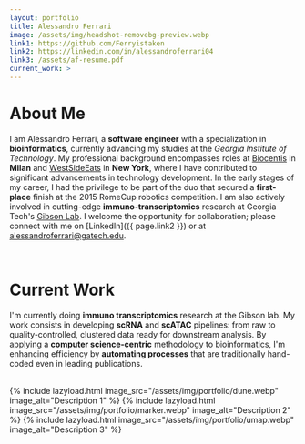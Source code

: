 ```yaml
---
layout: portfolio
title: Alessandro Ferrari
image: /assets/img/headshot-removebg-preview.webp
link1: https://github.com/Ferryistaken
link2: https://linkedin.com/in/alessandroferrari04
link3: /assets/af-resume.pdf
current_work: >
---
```


# About Me

I am Alessandro Ferrari, a **software engineer** with a specialization in **bioinformatics**, currently advancing my studies at the *Georgia Institute of Technology*. My professional background encompasses roles at [Biocentis](/work_experience/biocentis/) in **Milan** and [WestSideEats](/work_experience/westsideeats/) in **New York**, where I have contributed to significant advancements in technology development. In the early stages of my career, I had the privilege to be part of the duo that secured a **first-place** finish at the 2015 RomeCup robotics competition. I am also actively involved in cutting-edge **immuno-transcriptomics** research at Georgia Tech's [Gibson Lab](https://ggibsongt.wixsite.com/gibsongatech). I welcome the opportunity for collaboration; please connect with me on [LinkedIn]({{ page.link2 }}) or at [alessandroferrari@gatech.edu](mailto:alessandroferrari@gatech.edu).

<br>

# Current Work

I'm currently doing **immuno transcriptomics** research at the Gibson lab. My work consists in developing **scRNA** and **scATAC** pipelines: from raw to quality-controlled, clustered data ready for downstream analysis. By applying a **computer science-centric** methodology to bioinformatics, I'm enhancing efficiency by **automating processes** that are traditionally hand-coded even in leading publications.

<br>

<div style="display: flex; justify-content: center; align-items: center;">
  {% include lazyload.html image_src="/assets/img/portfolio/dune.webp" image_alt="Description 1" %}
  {% include lazyload.html image_src="/assets/img/portfolio/marker.webp" image_alt="Description 2" %}
  {% include lazyload.html image_src="/assets/img/portfolio/umap.webp" image_alt="Description 3" %}
</div>

<br>
